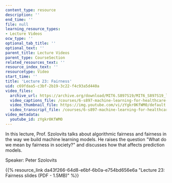 ```yaml
---
content_type: resource
description: ''
end_time: ''
file: null
learning_resource_types:
- Lecture Videos
ocw_type: ''
optional_tab_title: ''
optional_text: ''
parent_title: Lecture Videos
parent_type: CourseSection
related_resources_text: ''
resource_index_text: ''
resourcetype: Video
start_time: ''
title: 'Lecture 23: Fairness'
uid: c69fdaa5-c3bf-2b19-3c22-f4c93a5d440a
video_files:
  archive_url: https://archive.org/download/MIT6.S897S19/MIT6_S897S19_lec23_300k.mp4
  video_captions_file: /courses/6-s897-machine-learning-for-healthcare-spring-2019/3e6c145d0a895bb1b94b5707df5efa6d_zYgkr0KfWM0.vtt
  video_thumbnail_file: https://img.youtube.com/vi/zYgkr0KfWM0/default.jpg
  video_transcript_file: /courses/6-s897-machine-learning-for-healthcare-spring-2019/c11b0e773e9513f4b508dc7687aa69d5_zYgkr0KfWM0.pdf
video_metadata:
  youtube_id: zYgkr0KfWM0
---
```


In this lecture, Prof. Szolovits talks about algorithmic fairness and fairness in the way we build machine learning models. He raises the question "What do we mean by fairness in society?" and discusses how that affects prediction models.

Speaker: Peter Szolovits

{{% resource_link da43f266-64d8-e6bf-6b0a-e754bd656e6a "Lecture 23: Fairness slides (PDF - 1.5MB)" %}}



